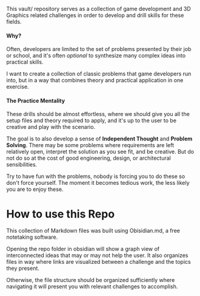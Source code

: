 
This vault/ repository serves as a collection of game development and 3D Graphics related challenges in order to develop and drill skills for these fields.
#### Why?
Often, developers are limited to the set of problems presented by their job or school, and it's often *optional* to synthesize many complex ideas into practical skills. 

I want to create a collection of classic problems that game developers run into, but in a way that combines theory and practical application in one exercise.
#### The Practice Mentality
These drills should be almost effortless, where we should give you all the setup files and theory required to apply, and it's up to the user to be creative and play with the scenario.

The goal is to also develop a sense of **Independent Thought** and **Problem Solving**. There may be some problems where requirements are left relatively open, interpret the solution as you see fit, and be creative. But do not do so at the cost of good engineering, design, or architectural sensibilities.

Try to have fun with the problems, nobody is forcing you to do these so don't force yourself. The moment it becomes tedious work, the less likely you are to enjoy these.
# How to use this Repo

This collection of Markdown files was built using Obisidian.md, a free notetaking software.

Opening the repo folder in obsidian will show a graph view of interconnected ideas that may or may not help the user. It also organizes files in way where links are visualized between a challenge and the topics they present.

Otherwise, the file structure should be organized sufficiently where navigating it will present you with relevant challenges to accomplish.



